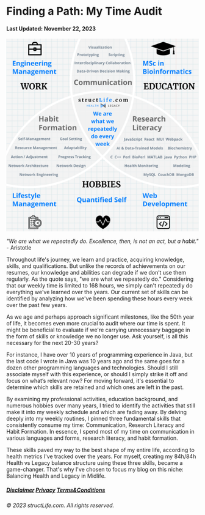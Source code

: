 # Finding a Path: My Time Audit

#### Last Updated: November 22, 2023

![An infographic showing the core areas of expertise and interests of a professional from structLife.com, including Engineering Management, MSc in Bioinformatics, Hobbies in Lifestyle Management, Quantified Self, and Web Development, and fundamental skills: Communication, Habit Formation, Research Literacy, all laid out in a structured diagram.](../images/products/about-2023-11-22-finding-a-path-my-time-audit.png)

*"We are what we repeatedly do. Excellence, then, is not an act, but a habit."* - Aristotle


Throughout life's journey, we learn and practice, acquiring knowledge, skills, and qualifications. But unlike the records of achievements on our resumes, our knowledge and abilities can degrade if we don’t use them regularly. As the quote says, "we are what we repeatedly do." Considering that our weekly time is limited to 168 hours, we simply can't repeatedly do everything we've learned over the years. Our current set of skills can be identified by analyzing how we've been spending these hours every week over the past few years. 


As we age and perhaps approach significant milestones, like the 50th year of life, it becomes even more crucial to audit where our time is 
spent. It might be beneficial to evaluate if we're carrying unnecessary baggage in the form of skills or knowledge we no longer use. Ask yourself, is all this necessary for the next 20-30 years?


For instance, I have over 10 years of programming experience in Java, but the last code I wrote in Java was 10 years ago and the same goes for a dozen other programming languages and technologies. Should I still associate myself with this experience, or should I simply strike it off and focus on what’s relevant now? For moving forward, it's essential to determine which skills are retained and which ones are left in the past.


By examining my professional activities, education background, and numerous hobbies over many years, I tried to identify the activities that still make it into my weekly schedule and which are fading away. By delving deeply into my weekly routines, I pinned three fundamental skills that consistently consume my time: Communication, Research Literacy and Habit Formation.  In essence, I spend most of my time on communication in various languages and forms, research literacy, and habit formation.


These skills paved my way to the best shape of my entire life, according to health metrics I've tracked over the years. For myself, creating my 84h/84h Health vs Legacy balance structure using these three skills, became a game-changer. That's why I've chosen to focus my blog on this niche: Balancing Health and Legacy in Midlife.


##### [Disclaimer](/about-disclaimer)  [Privacy](/about-privacy-policy)  [Terms&Conditions](/about-terms-conditions)

###### © 2023 structLife.com. All rights reserved.